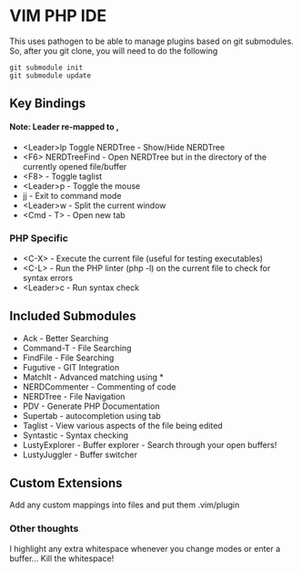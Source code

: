 # VIM PHP IDE 

This uses pathogen to be able to manage plugins based on git submodules.  So, after you git clone, you will need to do the following
```
git submodule init
git submodule update
```

## Key Bindings
#### Note: Leader re-mapped to ,
* &lt;Leader>lp Toggle NERDTree - Show/Hide NERDTree
* &lt;F6> NERDTreeFind - Open NERDTree but in the directory of the currently opened file/buffer
* &lt;F8> - Toggle taglist
* &lt;Leader>p - Toggle the mouse
* jj - Exit to command mode
* &lt;Leader>w - Split the current window
* &lt;Cmd - T> - Open new tab

### PHP Specific
* &lt;C-X> - Execute the current file (useful for testing executables)
* &lt;C-L> - Run the PHP linter (php -l) on the current file to check for syntax errors
* &lt;Leader>c - Run syntax check

## Included Submodules
* Ack - Better Searching
* Command-T - File Searching
* FindFile - File Searching
* Fugutive - GIT Integration
* MatchIt - Advanced matching using *
* NERDCommenter - Commenting of code
* NERDTree - File Navigation
* PDV - Generate PHP Documentation
* Supertab - autocompletion using tab
* Taglist - View various aspects of the file being edited
* Syntastic - Syntax checking
* LustyExplorer - Buffer explorer - Search through your open buffers!
* LustyJuggler - Buffer switcher

## Custom Extensions
Add any custom mappings into files and put them .vim/plugin

### Other thoughts
I highlight any extra whitespace whenever you change modes or enter a buffer... Kill the whitespace!

